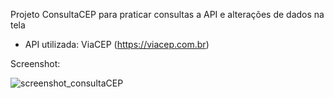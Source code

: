 Projeto ConsultaCEP para praticar consultas a API e alterações de dados na tela

- API utilizada: ViaCEP (https://viacep.com.br)

Screenshot:

![screenshot_consultaCEP](https://user-images.githubusercontent.com/44882072/184262911-d18d2275-9542-4aad-834a-6613183cd056.PNG)
